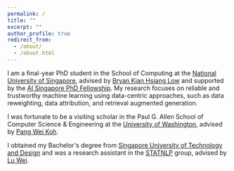 ```yaml
---
permalink: /
title: ""
excerpt: ""
author_profile: true
redirect_from: 
  - /about/
  - /about.html
---
```


I am a final-year PhD student in the School of Computing at the [National University of Singapore](https://www.comp.nus.edu.sg/), advised by [Bryan Kian Hsiang Low](https://www.comp.nus.edu.sg/~lowkh/index.html) and supported by the [AI Singapore PhD Fellowship](https://aisingapore.org/research/phd-fellowship-programme/). 
My research focuses on reliable and trustworthy machine learning using data-centric approaches, such as data reweighting, data attribution, and retrieval augmented generation. 

I was fortunate to be a visiting scholar in the Paul G. Allen School of Computer Science & Engineering at the [University of Washington](https://www.cs.washington.edu/), advised by [Pang Wei Koh](https://koh.pw/).

I obtained my Bachelor's degree from [Singapore University of Technology and Design](https://istd.sutd.edu.sg/) and was a research assistant in the [STATNLP](https://statnlp-research.github.io/) group, advised by [Lu Wei](https://istd.sutd.edu.sg/people/faculty/lu-wei/). 